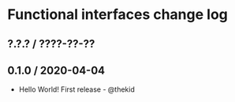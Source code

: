 Functional interfaces change log
================================

## ?.?.? / ????-??-??

## 0.1.0 / 2020-04-04

* Hello World! First release - @thekid